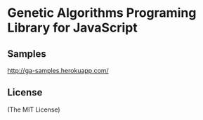 # Genetic Algorithms Programing Library for JavaScript

## Samples
http://ga-samples.herokuapp.com/

## License
(The MIT License)

